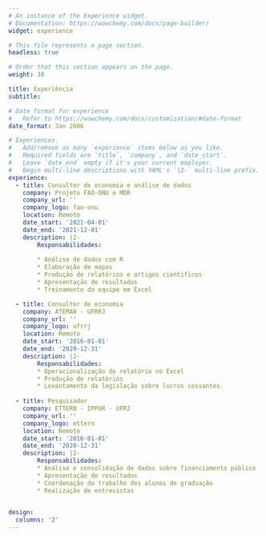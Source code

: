```yaml
---
# An instance of the Experience widget.
# Documentation: https://wowchemy.com/docs/page-builder/
widget: experience

# This file represents a page section.
headless: true

# Order that this section appears on the page.
weight: 30

title: Experiência
subtitle:

# Date format for experience
#   Refer to https://wowchemy.com/docs/customization/#date-format
date_format: Jan 2006

# Experiences.
#   Add/remove as many `experience` items below as you like.
#   Required fields are `title`, `company`, and `date_start`.
#   Leave `date_end` empty if it's your current employer.
#   Begin multi-line descriptions with YAML's `|2-` multi-line prefix.
experience:
  - title: Consultor de economia e análise de dados
    company: Projeto FAO-ONU e MDR
    company_url: ''
    company_logo: fao-onu
    location: Remoto
    date_start: '2021-04-01'
    date_end: '2021-12-01'
    description: |2-
        Responsabilidades:
        
        * Análise de dados com R
        * Elaboração de mapas
        * Produção de relatórios e artigos científicos
        * Apresentação de resultados
        * Treinamento da equipe em Excel

  - title: Consultor de economia
    company: ATEMAB - UFRRJ
    company_url: ''
    company_logo: ufrrj
    location: Remoto
    date_start: '2016-01-01'
    date_end: '2020-12-31'
    description: |2-
        Responsabilidades:
        * Operacionalização do relatório no Excel
        * Produção de relatórios
        * Levantamento da legislação sobre lucros cessantes.
        
  - title: Pesquisador
    company: ETTERN - IPPUR - UFRJ
    company_url: ''
    company_logo: ettern
    location: Remoto
    date_start: '2016-01-01'
    date_end: '2020-12-31'
    description: |2-
        Responsabilidades:
        * Análise e consolidação de dados sobre financiamento público
        * Apresentação de resultados
        * Coordenação do trabalho dos alunos de graduação
        * Realização de entrevistas
        

design:
  columns: '2'
---
```

